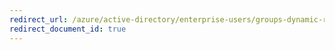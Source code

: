 ```yaml
---
redirect_url: /azure/active-directory/enterprise-users/groups-dynamic-rule-validation
redirect_document_id: true
---
```

